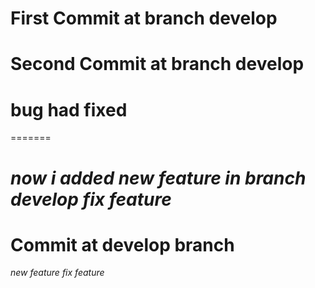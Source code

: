 # First Commit at branch develop
# Second Commit at branch develop

# bug had fixed
=======

*now i added new feature in branch develop*
*fix feature*
=======

# Commit at develop branch

*new feature*
*fix feature*